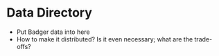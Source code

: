 # Data Directory

- Put Badger data into here
- How to make it distributed?  Is it even necessary; what are the trade-offs?

